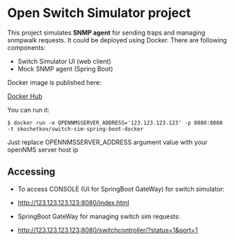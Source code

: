 # Open Switch Simulator project

This project simulates **SNMP agent** for sending traps and managing snmpwalk requests. It could be deployed using Docker. There are following components:

- Switch Simulator UI (web client)
- Mock SNMP agent (Spring Boot)

Docker image is published here:

[Docker Hub](https://cloud.docker.com/swarm/skochetkov/repository/docker/skochetkov/switch-sim-spring-boot-docker/general)

You can run it:
```console
$ docker run -e OPENNMSSERVER_ADDRESS='123.123.123.123' -p 8080:8080  -t skochetkov/switch-sim-spring-boot-docker
```

Just replace OPENNMSSERVER_ADDRESS argument value with your openNMS server host ip

## Accessing

- To access CONSOLE (UI for SpringBoot GateWay) for switch simulator:
 
 - http://123.123.123.123:8080/index.html

- SpringBoot GateWay for managing switch sim requests:
  
 - http://123.123.123.123:8080/switchcontroller/?status=1&port=1
